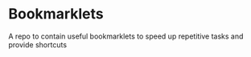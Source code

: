# Bookmarklets #

A repo to contain useful bookmarklets to speed up repetitive tasks and provide shortcuts